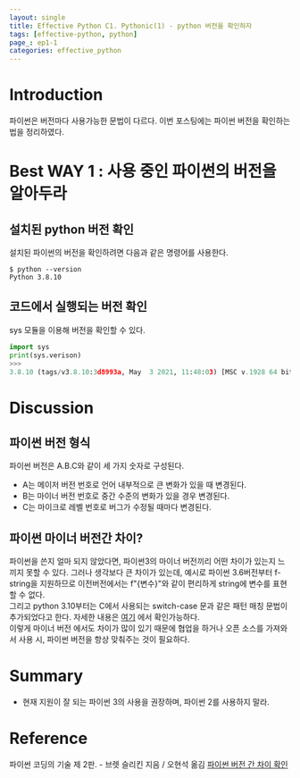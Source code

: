 ```yaml
---
layout: single
title: Effective Python C1. Pythonic(1) - python 버전을 확인하자 
tags: [effective-python, python]
page_: ep1-1
categories: effective_python
---
```

# Introduction
파이썬은 버전마다 사용가능한 문법이 다르다. 이번 포스팅에는 파이썬 버전을 확인하는 법을 정리하였다.

# Best WAY 1 : 사용 중인 파이썬의 버전을 알아두라
## 설치된 python 버전 확인
설치된 파이썬의 버전을 확인하려면 다음과 같은 명령어를 사용한다.
```commandline
$ python --version
Python 3.8.10
```
## 코드에서 실행되는 버전 확인
sys 모듈을 이용해 버전을 확인할 수 있다.
```python
import sys
print(sys.verison)
>>>
3.8.10 (tags/v3.8.10:3d8993a, May  3 2021, 11:48:03) [MSC v.1928 64 bit (AMD64)]
```

# Discussion
## 파이썬 버전 형식
파이썬 버전은 A.B.C와 같이 세 가지 숫자로 구성된다.
- A는 메이저 버전 번호로 언어 내부적으로 큰 변화가 있을 때 변경된다.
- B는 마이너 버전 번호로 중간 수준의 변화가 있을 경우 변경된다.
- C는 마이크로 레벨 번호로 버그가 수정될 때마다 변경된다.
  
## 파이썬 마이너 버전간 차이?
 파이썬을 쓴지 얼마 되지 않았다면, 파이썬3의 마이너 버전끼리 어떤 차이가 있는지 느끼지 못할 수 있다. 그러나 생각보다 큰 차이가 있는데, 예시로 파이썬 3.6버전부터 f-string을 지원하므로 이전버전에서는 f"{변수}"와 같이 편리하게 string에 변수를 표현할 수 없다.    
 그리고 python 3.10부터는 C에서 사용되는 switch-case 문과 같은 패턴 매칭 문법이 추가되었다고 한다. 자세한 내용은 [여기](https://www.infoworld.com/article/3609208/how-to-use-structural-pattern-matching-in-python.html) 에서 확인가능하다.    
 이렇게 마이너 버전 에서도 차이가 많이 있기 때문에 협업을 하거나 오픈 소스를 가져와서 사용 시, 파이썬 버전을 항상 맞춰주는 것이 필요하다.

# Summary
- 현재 지원이 잘 되는 파이썬 3의 사용을 권장하며, 파이썬 2를 사용하지 말라.


# Reference 
파이썬 코딩의 기술 제 2판. -  브렛 슬리킨 지음 / 오현석 옮김
[파이썬 버전 간 차이 확인](https://python.flowdas.com/whatsnew/index.html)